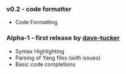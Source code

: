 ### v0.2 - code formatter
- Code Formatting

### Alpha-1 - first release by [dave-tucker](https://github.com/dave-tucker/intellij-yang)
- Syntax Highlighting
- Parsing of Yang files (with issues)
- Basic code completions
